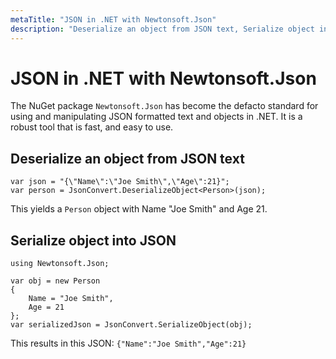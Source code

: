 ```yaml
---
metaTitle: "JSON in .NET with Newtonsoft.Json"
description: "Deserialize an object from JSON text, Serialize object into JSON"
---
```


# JSON in .NET with Newtonsoft.Json


The NuGet package `Newtonsoft.Json` has become the defacto standard for using and manipulating JSON formatted text and objects in .NET. It is a robust tool that is fast, and easy to use.



## Deserialize an object from JSON text


```dotnet
var json = "{\"Name\":\"Joe Smith\",\"Age\":21}";
var person = JsonConvert.DeserializeObject<Person>(json);

```

This yields a `Person` object with Name "Joe Smith" and Age 21.



## Serialize object into JSON


```dotnet
using Newtonsoft.Json;

var obj = new Person
{
    Name = "Joe Smith",
    Age = 21
};
var serializedJson = JsonConvert.SerializeObject(obj);

```

This results in this JSON: `{"Name":"Joe Smith","Age":21}`

